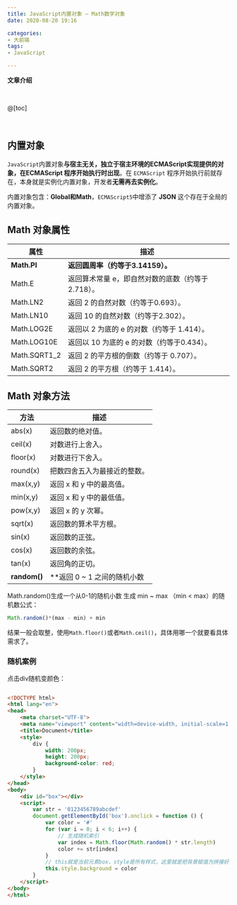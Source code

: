 ```yaml
---
title: JavaScript内置对象 — Math数学对象
date: 2020-08-20 19:16

categories:
- 大前端
tags:
- JavaScript

---
```


**文章介绍**

<br>

@[toc]

<br>

## 内置对象

`JavaScript`内置对象**与宿主无关，独立于宿主环境的ECMAScript实现提供的对象，在ECMAScript 程序开始执行时出现**。在 `ECMAScript` 程序开始执行前就存在，本身就是实例化内置对象，开发者**无需再去实例化**。

内置对象包含：**Global和Math**，`ECMAScript5`中增添了 **JSON** 这个存在于全局的内置对象。



## Math 对象属性

| 属性           | 描述                           |
| ------------ | ---------------------------- |
| **Math.PI**  | **返回圆周率（约等于3.14159）。**       |
| Math.E       | 返回算术常量 e，即自然对数的底数（约等于2.718）。 |
| Math.LN2     | 返回 2 的自然对数（约等于0.693）。        |
| Math.LN10    | 返回 10 的自然对数（约等于2.302）。       |
| Math.LOG2E   | 返回以 2 为底的 e 的对数（约等于 1.414）。  |
| Math.LOG10E  | 返回以 10 为底的 e 的对数（约等于0.434）。  |
| Math.SQRT1_2 | 返回 2 的平方根的倒数（约等于 0.707）。     |
| Math.SQRT2   | 返回 2 的平方根（约等于 1.414）。        |



## Math 对象方法

| 方法           | 描述                 |
| ------------ | ------------------ |
| abs(x)       | 返回数的绝对值。           |
| ceil(x)      | 对数进行上舍入。           |
| floor(x)     | 对数进行下舍入。           |
| round(x)     | 把数四舍五入为最接近的整数。     |
| max(x,y)     | 返回 x 和 y 中的最高值。    |
| min(x,y)     | 返回 x 和 y 中的最低值。    |
| pow(x,y)     | 返回 x 的 y 次幂。       |
| sqrt(x)      | 返回数的算术平方根。         |
| sin(x)       | 返回数的正弦。            |
| cos(x)       | 返回数的余弦。            |
| tan(x)       | 返回角的正切。            |
| **random()** | **返回 0 ~ 1 之间的随机小数 |



Math.random()生成一个从0-1的随机小数
生成 min ~ max （min < max）的随机数公式：

```javascript
Math.random()*(max - min) + min
```

结果一般会取整，使用`Math.floor()`或者`Math.ceil()`，具体用哪一个就要看具体需求了。



### 随机案例

点击div随机变颜色：

```html

<!DOCTYPE html>
<html lang="en">
<head>
    <meta charset="UTF-8">
    <meta name="viewport" content="width=device-width, initial-scale=1.0">
    <title>Document</title>
    <style>
        div {
            width: 200px;
            height: 200px;
            background-color: red;
        }
    </style>
</head>
<body>
    <div id="box"></div>
    <script>
        var str = '0123456789abcdef'
        document.getElementById('box').onclick = function () {
            var color = '#'
            for (var i = 0; i < 6; i++) {
                // 生成随机索引
                var index = Math.floor(Math.random() * str.length)
                color += str[index]
            }
            // this就是当前元素box，style是所有样式，这里就是把背景赋值为拼接好的颜色字符串
            this.style.background = color
        }
    </script>
</body>
</html>
```


